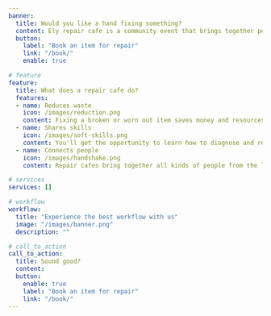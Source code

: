 ```yaml
---
banner:
  title: Would you like a hand fixing something?
  content: Ely repair cafe is a community event that brings together people with broken stuff with people who like to fix things.
  button:
    label: "Book an item for repair"
    link: "/book/"
    enable: true

# feature
feature: 
  title: What does a repair cafe do?
  features:
  - name: Reduces waste
    icon: /images/reduction.png
    content: Fixing a broken or worn out item saves money and resources, and reducing CO² emissions.
  - name: Shares skills
    icon: /images/soft-skills.png
    content: You'll get the opportunity to learn how to diagnose and repair things, giving you confidence to work on your own items.
  - name: Connects people
    icon: /images/handshake.png
    content: Repair cafes bring together all kinds of people from the local community in a positive environment.

# services
services: []

# workflow
workflow: 
  title: "Experience the best workflow with us"
  image: "/images/banner.png"
  description: ""

# call_to_action
call_to_action:
  title: Sound good?
  content: 
  button:
    enable: true
    label: "Book an item for repair"
    link: "/book/"
---
```

